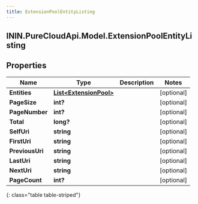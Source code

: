 ```yaml
---
title: ExtensionPoolEntityListing
---
```

## ININ.PureCloudApi.Model.ExtensionPoolEntityListing

## Properties

|Name | Type | Description | Notes|
|------------ | ------------- | ------------- | -------------|
| **Entities** | [**List&lt;ExtensionPool&gt;**](ExtensionPool.html) |  | [optional] |
| **PageSize** | **int?** |  | [optional] |
| **PageNumber** | **int?** |  | [optional] |
| **Total** | **long?** |  | [optional] |
| **SelfUri** | **string** |  | [optional] |
| **FirstUri** | **string** |  | [optional] |
| **PreviousUri** | **string** |  | [optional] |
| **LastUri** | **string** |  | [optional] |
| **NextUri** | **string** |  | [optional] |
| **PageCount** | **int?** |  | [optional] |
{: class="table table-striped"}


